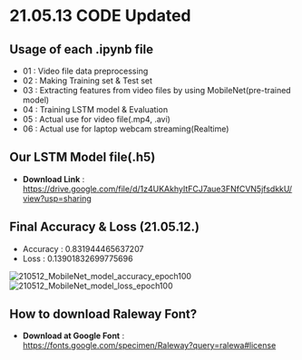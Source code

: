 # 21.05.13 CODE Updated

## Usage of each .ipynb file
* 01 : Video file data preprocessing
* 02 : Making Training set & Test set
* 03 : Extracting features from video files by using MobileNet(pre-trained model)
* 04 : Training LSTM model & Evaluation
* 05 : Actual use for video file(.mp4, .avi)
* 06 : Actual use for laptop webcam streaming(Realtime)

## Our LSTM Model file(.h5)
* **Download Link** : https://drive.google.com/file/d/1z4UKAkhyItFCJ7aue3FNfCVN5jfsdkkU/view?usp=sharing

## Final Accuracy & Loss (21.05.12.)
* Accuracy : 0.831944465637207
* Loss : 0.13901832699775696

![210512_MobileNet_model_accuracy_epoch100](https://user-images.githubusercontent.com/75024126/118084494-c8aee380-b3fb-11eb-9a23-6980f9a3d8e1.jpg)
![210512_MobileNet_model_loss_epoch100](https://user-images.githubusercontent.com/75024126/118084500-ca78a700-b3fb-11eb-8b4e-ab842173c565.jpg)

## How to download Raleway Font?
* **Download at Google Font** : https://fonts.google.com/specimen/Raleway?query=ralewa#license
